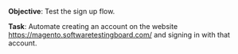 **Objective**: Test the sign up flow.

**Task**: Automate creating an account on the website https://magento.softwaretestingboard.com/ and signing in with that account.